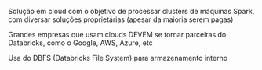 Solução em cloud com o objetivo de processar clusters de máquinas Spark, com diversar soluções proprietárias (apesar da maioria serem pagas)

Grandes empresas que usam clouds DEVEM se tornar parceiras do Databricks, como o Google, AWS, Azure, etc

Usa do DBFS (Databricks File System) para armazenamento interno